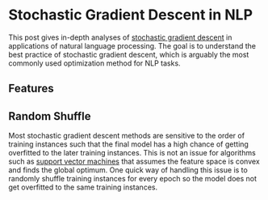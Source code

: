 # Stochastic Gradient Descent in NLP

This post gives in-depth analyses of [stochastic gradient descent](https://en.wikipedia.org/wiki/Stochastic_gradient_descent) in applications of natural language processing.  The goal is to understand the best practice of stochastic gradient descent, which is arguably the most commonly used optimization method for NLP tasks.

## Features



## Random Shuffle 

Most stochastic gradient descent methods are sensitive to the order of training instances such that the final model has a high chance of getting overfitted to the later training instances.  This is not an issue for algorithms such as [support vector machines](https://en.wikipedia.org/wiki/Support_vector_machine) that assumes the feature space is convex and finds the global optimum.  One quick way of handling this issue is to randomly shuffle training instances for every epoch so the model does not get overfitted to the same training instances.

